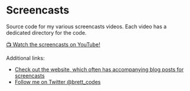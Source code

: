 # Screencasts

Source code for my various screencasts videos. Each video has a dedicated directory for the code.

[📺 Watch the screencasts on YouTube!](https://www.youtube.com/c/Monoso)

Additional links:

- [Check out the website, which often has accompanying blog posts for screencasts](https://code.brettchalupa.com)
- [Follow me on Twitter @brett_codes](http://twitter.com/brett_codes)
